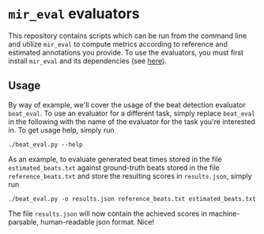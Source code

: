 # `mir_eval` evaluators

This repository contains scripts which can be run from the command line and utilize `mir_eval` to compute metrics according to reference and estimated annotations you provide.
To use the evaluators, you must first install `mir_eval` and its dependencies (see [here](https://craffel.github.io/mir_eval/#installing-mir-eval)).

## Usage

By way of example, we'll cover the usage of the beat detection evaluator ``beat_eval``.
To use an evaluator for a different task, simply replace ``beat_eval`` in the following with the name of the evaluator for the task you're interested in.
To get usage help, simply run

`./beat_eval.py --help`

As an example, to evaluate generated beat times stored in the file `estimated_beats.txt` against ground-truth beats stored in the file `reference_beats.txt` and store the resulting scores in `results.json`, simply run

`./beat_eval.py -o results.json reference_beats.txt estimated_beats.txt`

The file `results.json` will now contain the achieved scores in machine-parsable, human-readable json format.  Nice!
